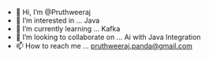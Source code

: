 - 👋 Hi, I’m @Pruthweeraj
- 👀 I’m interested in ... Java
- 🌱 I’m currently learning ... Kafka
- 💞️ I’m looking to collaborate on ... Ai with Java Integration 
- 📫 How to reach me ... pruthweeraj.panda@gmail.com

<!---
Pruthweeraj/Pruthweeraj is a ✨ special ✨ repository because its `README.md` (this file) appears on your GitHub profile.
You can click the Preview link to take a look at your changes.
--->

